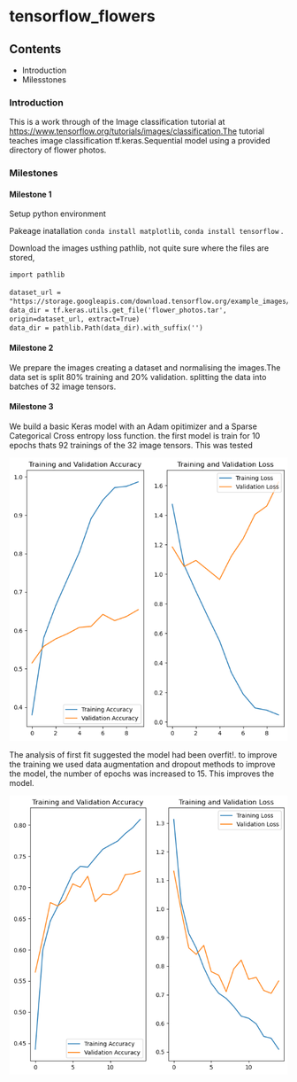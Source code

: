 # tensorflow_flowers

## Contents
* Introduction
* Milesstones
  
### Introduction

This is a work through of the Image classification tutorial at https://www.tensorflow.org/tutorials/images/classification.The tutorial teaches image classification tf.keras.Sequential model using a provided directory of flower photos. 

### Milestones
#### Milestone 1
Setup python environment

Pakeage inatallation ```conda install matplotlib```, ```conda install tensorflow``` .

Download the images usthing pathlib, not quite sure where the files are stored,
```
import pathlib

dataset_url = "https://storage.googleapis.com/download.tensorflow.org/example_images/flower_photos.tgz"
data_dir = tf.keras.utils.get_file('flower_photos.tar', origin=dataset_url, extract=True)
data_dir = pathlib.Path(data_dir).with_suffix('')
```

#### Milestone 2
We prepare the images creating a dataset and normalising the images.The data set is split 80% training and 20% validation. splitting the data into batches  of 32 image tensors. 

#### Milestone 3

We build a basic Keras model with an Adam opitimizer and a Sparse Categorical Cross entropy loss function. the first model is train for 10 epochs thats 92 trainings of the 32 image tensors. This was tested 

![Alt](/snapshot1.png "analysis of first fit")

The analysis of first fit suggested the model had been overfit!. to improve the training we used data augmentation and dropout methods to improve the model, the number of epochs was increased to 15. This improves the model.

![Alt](/mod2.png "analysis of second fit")


